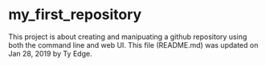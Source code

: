 # my_first_repository
This project is about creating and manipuating a github repository using both the command line and web UI.
This file (README.md) was updated on Jan 28, 2019 by Ty Edge.
